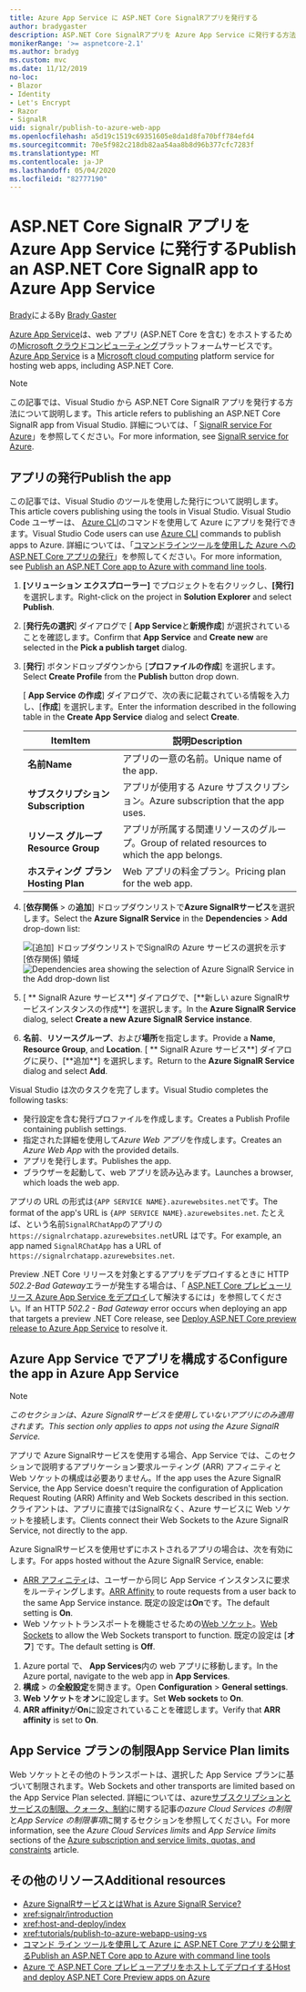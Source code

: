 ```yaml
---
title: Azure App Service に ASP.NET Core SignalRアプリを発行する
author: bradygaster
description: ASP.NET Core SignalRアプリを Azure App Service に発行する方法について説明します。
monikerRange: '>= aspnetcore-2.1'
ms.author: bradyg
ms.custom: mvc
ms.date: 11/12/2019
no-loc:
- Blazor
- Identity
- Let's Encrypt
- Razor
- SignalR
uid: signalr/publish-to-azure-web-app
ms.openlocfilehash: a5d19c1519c69351605e8da1d8fa70bff784efd4
ms.sourcegitcommit: 70e5f982c218db82aa54aa8b8d96b377cfc7283f
ms.translationtype: MT
ms.contentlocale: ja-JP
ms.lasthandoff: 05/04/2020
ms.locfileid: "82777190"
---
```

# <a name="publish-an-aspnet-core-signalr-app-to-azure-app-service"></a><span data-ttu-id="bc554-103">ASP.NET Core SignalR アプリを Azure App Service に発行する</span><span class="sxs-lookup"><span data-stu-id="bc554-103">Publish an ASP.NET Core SignalR app to Azure App Service</span></span>

<span data-ttu-id="bc554-104">[Brady](https://twitter.com/bradygaster)による</span><span class="sxs-lookup"><span data-stu-id="bc554-104">By [Brady Gaster](https://twitter.com/bradygaster)</span></span>

<span data-ttu-id="bc554-105">[Azure App Service](/azure/app-service/app-service-web-overview)は、web アプリ (ASP.NET Core を含む) をホストするための[Microsoft クラウドコンピューティング](https://azure.microsoft.com/)プラットフォームサービスです。</span><span class="sxs-lookup"><span data-stu-id="bc554-105">[Azure App Service](/azure/app-service/app-service-web-overview) is a [Microsoft cloud computing](https://azure.microsoft.com/) platform service for hosting web apps, including ASP.NET Core.</span></span>

> [!NOTE]
> <span data-ttu-id="bc554-106">この記事では、Visual Studio から ASP.NET Core SignalR アプリを発行する方法について説明します。</span><span class="sxs-lookup"><span data-stu-id="bc554-106">This article refers to publishing an ASP.NET Core SignalR app from Visual Studio.</span></span> <span data-ttu-id="bc554-107">詳細については、「 [SignalR service For Azure](https://azure.microsoft.com/services/signalr-service)」を参照してください。</span><span class="sxs-lookup"><span data-stu-id="bc554-107">For more information, see [SignalR service for Azure](https://azure.microsoft.com/services/signalr-service).</span></span>

## <a name="publish-the-app"></a><span data-ttu-id="bc554-108">アプリの発行</span><span class="sxs-lookup"><span data-stu-id="bc554-108">Publish the app</span></span>

<span data-ttu-id="bc554-109">この記事では、Visual Studio のツールを使用した発行について説明します。</span><span class="sxs-lookup"><span data-stu-id="bc554-109">This article covers publishing using the tools in Visual Studio.</span></span> <span data-ttu-id="bc554-110">Visual Studio Code ユーザーは、 [Azure CLI](/cli/azure)のコマンドを使用して Azure にアプリを発行できます。</span><span class="sxs-lookup"><span data-stu-id="bc554-110">Visual Studio Code users can use [Azure CLI](/cli/azure) commands to publish apps to Azure.</span></span> <span data-ttu-id="bc554-111">詳細については、「[コマンドラインツールを使用した Azure への ASP.NET Core アプリの発行](/azure/app-service/app-service-web-get-started-dotnet)」を参照してください。</span><span class="sxs-lookup"><span data-stu-id="bc554-111">For more information, see [Publish an ASP.NET Core app to Azure with command line tools](/azure/app-service/app-service-web-get-started-dotnet).</span></span>

1. <span data-ttu-id="bc554-112">**[ソリューション エクスプローラー]** でプロジェクトを右クリックし、**[発行]** を選択します。</span><span class="sxs-lookup"><span data-stu-id="bc554-112">Right-click on the project in **Solution Explorer** and select **Publish**.</span></span>

1. <span data-ttu-id="bc554-113">[**発行先の選択**] ダイアログで [ **App Service**と**新規作成**] が選択されていることを確認します。</span><span class="sxs-lookup"><span data-stu-id="bc554-113">Confirm that **App Service** and **Create new** are selected in the **Pick a publish target** dialog.</span></span>

1. <span data-ttu-id="bc554-114">[**発行**] ボタンドロップダウンから [**プロファイルの作成**] を選択します。</span><span class="sxs-lookup"><span data-stu-id="bc554-114">Select **Create Profile** from the **Publish** button drop down.</span></span>

   <span data-ttu-id="bc554-115">[ **App Service の作成**] ダイアログで、次の表に記載されている情報を入力し、[**作成**] を選択します。</span><span class="sxs-lookup"><span data-stu-id="bc554-115">Enter the information described in the following table in the **Create App Service** dialog and select **Create**.</span></span>

   | <span data-ttu-id="bc554-116">Item</span><span class="sxs-lookup"><span data-stu-id="bc554-116">Item</span></span>               | <span data-ttu-id="bc554-117">説明</span><span class="sxs-lookup"><span data-stu-id="bc554-117">Description</span></span> |
   | ------------------ | ----------- |
   | <span data-ttu-id="bc554-118">**名前**</span><span class="sxs-lookup"><span data-stu-id="bc554-118">**Name**</span></span>           | <span data-ttu-id="bc554-119">アプリの一意の名前。</span><span class="sxs-lookup"><span data-stu-id="bc554-119">Unique name of the app.</span></span> |
   | <span data-ttu-id="bc554-120">**サブスクリプション**</span><span class="sxs-lookup"><span data-stu-id="bc554-120">**Subscription**</span></span>   | <span data-ttu-id="bc554-121">アプリが使用する Azure サブスクリプション。</span><span class="sxs-lookup"><span data-stu-id="bc554-121">Azure subscription that the app uses.</span></span> |
   | <span data-ttu-id="bc554-122">**リソース グループ**</span><span class="sxs-lookup"><span data-stu-id="bc554-122">**Resource Group**</span></span> | <span data-ttu-id="bc554-123">アプリが所属する関連リソースのグループ。</span><span class="sxs-lookup"><span data-stu-id="bc554-123">Group of related resources to which the app belongs.</span></span> |
   | <span data-ttu-id="bc554-124">**ホスティング プラン**</span><span class="sxs-lookup"><span data-stu-id="bc554-124">**Hosting Plan**</span></span>   | <span data-ttu-id="bc554-125">Web アプリの料金プラン。</span><span class="sxs-lookup"><span data-stu-id="bc554-125">Pricing plan for the web app.</span></span> |

1. <span data-ttu-id="bc554-126">[**依存関係** > の**追加**] ドロップダウンリストで**Azure SignalRサービス**を選択します。</span><span class="sxs-lookup"><span data-stu-id="bc554-126">Select the **Azure SignalR Service** in the **Dependencies** > **Add** drop-down list:</span></span>

   <span data-ttu-id="bc554-127">![[追加] ドロップダウンリストでSignalRの Azure サービスの選択を示す [依存関係] 領域](publish-to-azure-web-app/_static/signalr-service-dependency.png)</span><span class="sxs-lookup"><span data-stu-id="bc554-127">![Dependencies area showing the selection of Azure SignalR Service in the Add drop-down list](publish-to-azure-web-app/_static/signalr-service-dependency.png)</span></span>

1. <span data-ttu-id="bc554-128">[ \*\* SignalR Azure サービス**] ダイアログで、[**新しい azure SignalRサービスインスタンスの作成\*\*] を選択します。</span><span class="sxs-lookup"><span data-stu-id="bc554-128">In the **Azure SignalR Service** dialog, select **Create a new Azure SignalR Service instance**.</span></span>

1. <span data-ttu-id="bc554-129">**名前**、**リソースグループ**、および**場所**を指定します。</span><span class="sxs-lookup"><span data-stu-id="bc554-129">Provide a **Name**, **Resource Group**, and **Location**.</span></span> <span data-ttu-id="bc554-130">[ \*\* SignalR Azure サービス**] ダイアログに戻り、[**追加\*\*] を選択します。</span><span class="sxs-lookup"><span data-stu-id="bc554-130">Return to the **Azure SignalR Service** dialog and select **Add**.</span></span>

<span data-ttu-id="bc554-131">Visual Studio は次のタスクを完了します。</span><span class="sxs-lookup"><span data-stu-id="bc554-131">Visual Studio completes the following tasks:</span></span>

* <span data-ttu-id="bc554-132">発行設定を含む発行プロファイルを作成します。</span><span class="sxs-lookup"><span data-stu-id="bc554-132">Creates a Publish Profile containing publish settings.</span></span>
* <span data-ttu-id="bc554-133">指定された詳細を使用して*Azure Web アプリ*を作成します。</span><span class="sxs-lookup"><span data-stu-id="bc554-133">Creates an *Azure Web App* with the provided details.</span></span>
* <span data-ttu-id="bc554-134">アプリを発行します。</span><span class="sxs-lookup"><span data-stu-id="bc554-134">Publishes the app.</span></span>
* <span data-ttu-id="bc554-135">ブラウザーを起動して、web アプリを読み込みます。</span><span class="sxs-lookup"><span data-stu-id="bc554-135">Launches a browser, which loads the web app.</span></span>

<span data-ttu-id="bc554-136">アプリの URL の形式は`{APP SERVICE NAME}.azurewebsites.net`です。</span><span class="sxs-lookup"><span data-stu-id="bc554-136">The format of the app's URL is `{APP SERVICE NAME}.azurewebsites.net`.</span></span> <span data-ttu-id="bc554-137">たとえば、という名前`SignalRChatApp`のアプリの`https://signalrchatapp.azurewebsites.net`URL はです。</span><span class="sxs-lookup"><span data-stu-id="bc554-137">For example, an app named `SignalRChatApp` has a URL of `https://signalrchatapp.azurewebsites.net`.</span></span>

<span data-ttu-id="bc554-138">Preview .NET Core リリースを対象とするアプリをデプロイするときに HTTP *502.2-Bad Gateway*エラーが発生する場合は、「 [ASP.NET Core プレビューリリース Azure App Service をデプロイ](xref:host-and-deploy/azure-apps/index#deploy-aspnet-core-preview-release-to-azure-app-service)して解決するには」を参照してください。</span><span class="sxs-lookup"><span data-stu-id="bc554-138">If an HTTP *502.2 - Bad Gateway* error occurs when deploying an app that targets a preview .NET Core release, see [Deploy ASP.NET Core preview release to Azure App Service](xref:host-and-deploy/azure-apps/index#deploy-aspnet-core-preview-release-to-azure-app-service) to resolve it.</span></span>

## <a name="configure-the-app-in-azure-app-service"></a><span data-ttu-id="bc554-139">Azure App Service でアプリを構成する</span><span class="sxs-lookup"><span data-stu-id="bc554-139">Configure the app in Azure App Service</span></span>

> [!NOTE]
> <span data-ttu-id="bc554-140">*このセクションは、Azure SignalRサービスを使用していないアプリにのみ適用されます。*</span><span class="sxs-lookup"><span data-stu-id="bc554-140">*This section only applies to apps not using the Azure SignalR Service.*</span></span>
>
> <span data-ttu-id="bc554-141">アプリで Azure SignalRサービスを使用する場合、App Service では、このセクションで説明するアプリケーション要求ルーティング (ARR) アフィニティと Web ソケットの構成は必要ありません。</span><span class="sxs-lookup"><span data-stu-id="bc554-141">If the app uses the Azure SignalR Service, the App Service doesn't require the configuration of Application Request Routing (ARR) Affinity and Web Sockets described in this section.</span></span> <span data-ttu-id="bc554-142">クライアントは、アプリに直接ではSignalRなく、Azure サービスに Web ソケットを接続します。</span><span class="sxs-lookup"><span data-stu-id="bc554-142">Clients connect their Web Sockets to the Azure SignalR Service, not directly to the app.</span></span>

<span data-ttu-id="bc554-143">Azure SignalRサービスを使用せずにホストされるアプリの場合は、次を有効にします。</span><span class="sxs-lookup"><span data-stu-id="bc554-143">For apps hosted without the Azure SignalR Service, enable:</span></span>

* <span data-ttu-id="bc554-144">[ARR アフィニティ](https://azure.github.io/AppService/2016/05/16/Disable-Session-affinity-cookie-(ARR-cookie)-for-Azure-web-apps.html)は、ユーザーから同じ App Service インスタンスに要求をルーティングします。</span><span class="sxs-lookup"><span data-stu-id="bc554-144">[ARR Affinity](https://azure.github.io/AppService/2016/05/16/Disable-Session-affinity-cookie-(ARR-cookie)-for-Azure-web-apps.html) to route requests from a user back to the same App Service instance.</span></span> <span data-ttu-id="bc554-145">既定の設定は**On**です。</span><span class="sxs-lookup"><span data-stu-id="bc554-145">The default setting is **On**.</span></span>
* <span data-ttu-id="bc554-146">Web ソケットトランスポートを機能させるための[Web ソケット](xref:fundamentals/websockets)。</span><span class="sxs-lookup"><span data-stu-id="bc554-146">[Web Sockets](xref:fundamentals/websockets) to allow the Web Sockets transport to function.</span></span> <span data-ttu-id="bc554-147">既定の設定は [**オフ**] です。</span><span class="sxs-lookup"><span data-stu-id="bc554-147">The default setting is **Off**.</span></span>

1. <span data-ttu-id="bc554-148">Azure portal で、 **App Services**内の web アプリに移動します。</span><span class="sxs-lookup"><span data-stu-id="bc554-148">In the Azure portal, navigate to the web app in **App Services**.</span></span>
1. <span data-ttu-id="bc554-149">**構成** > の**全般設定**を開きます。</span><span class="sxs-lookup"><span data-stu-id="bc554-149">Open **Configuration** > **General settings**.</span></span>
1. <span data-ttu-id="bc554-150">**Web ソケット**を**オン**に設定します。</span><span class="sxs-lookup"><span data-stu-id="bc554-150">Set **Web sockets** to **On**.</span></span>
1. <span data-ttu-id="bc554-151">**ARR affinity**が**On**に設定されていることを確認します。</span><span class="sxs-lookup"><span data-stu-id="bc554-151">Verify that **ARR affinity** is set to **On**.</span></span>

## <a name="app-service-plan-limits"></a><span data-ttu-id="bc554-152">App Service プランの制限</span><span class="sxs-lookup"><span data-stu-id="bc554-152">App Service Plan limits</span></span>

<span data-ttu-id="bc554-153">Web ソケットとその他のトランスポートは、選択した App Service プランに基づいて制限されます。</span><span class="sxs-lookup"><span data-stu-id="bc554-153">Web Sockets and other transports are limited based on the App Service Plan selected.</span></span> <span data-ttu-id="bc554-154">詳細については、azure[サブスクリプションとサービスの制限、クォータ、制約](/azure/azure-subscription-service-limits#app-service-limits)に関する記事の*azure Cloud Services の制限*と*App Service の制限事項*に関するセクションを参照してください。</span><span class="sxs-lookup"><span data-stu-id="bc554-154">For more information, see the *Azure Cloud Services limits* and *App Service limits* sections of the [Azure subscription and service limits, quotas, and constraints](/azure/azure-subscription-service-limits#app-service-limits) article.</span></span>

## <a name="additional-resources"></a><span data-ttu-id="bc554-155">その他のリソース</span><span class="sxs-lookup"><span data-stu-id="bc554-155">Additional resources</span></span>

* <span data-ttu-id="bc554-156">[Azure SignalRサービスとは](/azure/azure-signalr/signalr-overview)</span><span class="sxs-lookup"><span data-stu-id="bc554-156">[What is Azure SignalR Service?](/azure/azure-signalr/signalr-overview)</span></span>
* <xref:signalr/introduction>
* <xref:host-and-deploy/index>
* <xref:tutorials/publish-to-azure-webapp-using-vs>
* [<span data-ttu-id="bc554-157">コマンド ライン ツールを使用して Azure に ASP.NET Core アプリを公開する</span><span class="sxs-lookup"><span data-stu-id="bc554-157">Publish an ASP.NET Core app to Azure with command line tools</span></span>](/azure/app-service/app-service-web-get-started-dotnet)
* [<span data-ttu-id="bc554-158">Azure で ASP.NET Core プレビューアプリをホストしてデプロイする</span><span class="sxs-lookup"><span data-stu-id="bc554-158">Host and deploy ASP.NET Core Preview apps on Azure</span></span>](xref:host-and-deploy/azure-apps/index#deploy-aspnet-core-preview-release-to-azure-app-service)
